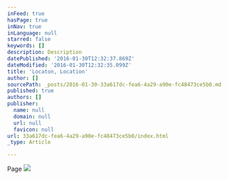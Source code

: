 ```yaml
---
inFeed: true
hasPage: true
inNav: true
inLanguage: null
starred: false
keywords: []
description: Description
datePublished: '2016-01-30T12:32:37.869Z'
dateModified: '2016-01-30T12:32:35.099Z'
title: 'Locaton, Location'
author: []
sourcePath: _posts/2016-01-30-33a617dc-fea6-4a29-a90e-fc48473ce5b0.md
published: true
authors: []
publisher:
  name: null
  domain: null
  url: null
  favicon: null
url: 33a617dc-fea6-4a29-a90e-fc48473ce5b0/index.html
_type: Article

---
```

Page
![](https://the-grid-user-content.s3-us-west-2.amazonaws.com/925cf604-af28-4e2f-b7bc-0c24293c7b2e.jpg)